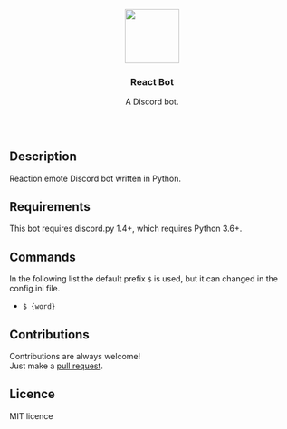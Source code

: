 <p align="center">
<img src="https://i.imgur.com/0yCFP1z.png" height="96px" width="96px"/>
<br/>
<h3 align="center">React Bot</h3>
<p align="center">A Discord bot.</p>
<h2></h2>
</p>
<br />

## Description
Reaction emote Discord bot written in Python.

## Requirements
This bot requires discord.py 1.4+, which requires Python 3.6+.

## Commands
In the following list the default prefix `$` is used, but it can changed in the config.ini file.
* `$ {word}`

## Contributions
Contributions are always welcome!  
Just make a [pull request](../../pulls).

## Licence
MIT licence
